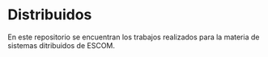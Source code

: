 # Distribuidos
En este repositorio se encuentran los trabajos realizados para la materia de sistemas ditribuidos de ESCOM.


